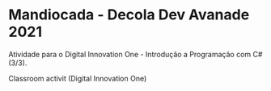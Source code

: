 # Mandiocada - Decola Dev Avanade 2021

Atividade para o Digital Innovation One - Introdução a Programação com C# (3/3).

Classroom activit (Digital Innovation One)
